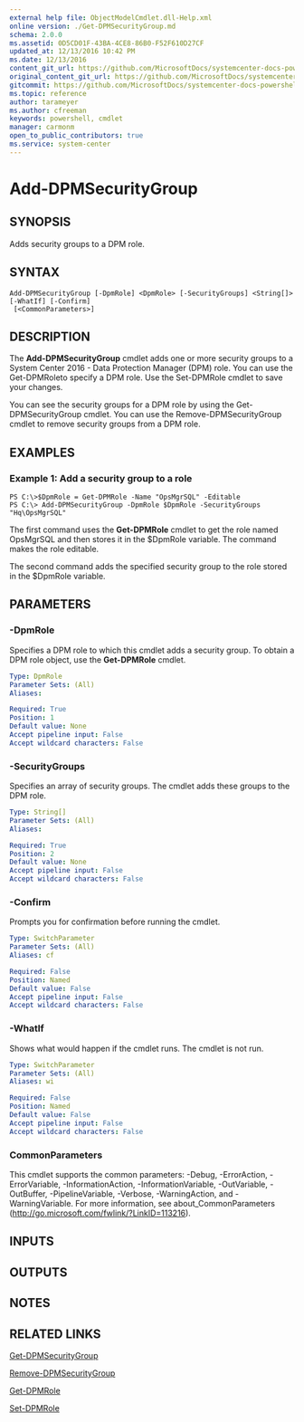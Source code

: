 ```yaml
---
external help file: ObjectModelCmdlet.dll-Help.xml
online version: ./Get-DPMSecurityGroup.md
schema: 2.0.0
ms.assetid: 0D5CD01F-43BA-4CE8-86B0-F52F610D27CF
updated_at: 12/13/2016 10:42 PM
ms.date: 12/13/2016
content_git_url: https://github.com/MicrosoftDocs/systemcenter-docs-powershell/blob/master/systemcenter-cmdlets/DataProtectionManager/v1/Add-DPMSecurityGroup.md
original_content_git_url: https://github.com/MicrosoftDocs/systemcenter-docs-powershell/blob/master/systemcenter-cmdlets/DataProtectionManager/v1/Add-DPMSecurityGroup.md
gitcommit: https://github.com/MicrosoftDocs/systemcenter-docs-powershell/blob/ea9507ac2178040476af5407227db8cb97701ea9/systemcenter-cmdlets/DataProtectionManager/v1/Add-DPMSecurityGroup.md
ms.topic: reference
author: tarameyer
ms.author: cfreeman
keywords: powershell, cmdlet
manager: carmonm
open_to_public_contributors: true
ms.service: system-center
---
```


# Add-DPMSecurityGroup

## SYNOPSIS
Adds security groups to a DPM role.

## SYNTAX

```
Add-DPMSecurityGroup [-DpmRole] <DpmRole> [-SecurityGroups] <String[]> [-WhatIf] [-Confirm]
 [<CommonParameters>]
```

## DESCRIPTION
The **Add-DPMSecurityGroup** cmdlet adds one or more security groups to a System Center 2016 - Data Protection Manager (DPM) role.
You can use the Get-DPMRoleto specify a DPM role.
Use the Set-DPMRole cmdlet to save your changes.

You can see the security groups for a DPM role by using the Get-DPMSecurityGroup cmdlet.
You can use the Remove-DPMSecurityGroup cmdlet to remove security groups from a DPM role.

## EXAMPLES

### Example 1: Add a security group to a role
```
PS C:\>$DpmRole = Get-DPMRole -Name "OpsMgrSQL" -Editable
PS C:\> Add-DPMSecurityGroup -DpmRole $DpmRole -SecurityGroups "Hq\OpsMgrSQL"
```

The first command uses the **Get-DPMRole** cmdlet to get the role named OpsMgrSQL and then stores it in the $DpmRole variable.
The command makes the role editable.

The second command adds the specified security group to the role stored in the $DpmRole variable.

## PARAMETERS

### -DpmRole
Specifies a DPM role to which this cmdlet adds a security group.
To obtain a DPM role object, use the **Get-DPMRole** cmdlet.

```yaml
Type: DpmRole
Parameter Sets: (All)
Aliases: 

Required: True
Position: 1
Default value: None
Accept pipeline input: False
Accept wildcard characters: False
```

### -SecurityGroups
Specifies an array of security groups.
The cmdlet adds these groups to the DPM role.

```yaml
Type: String[]
Parameter Sets: (All)
Aliases: 

Required: True
Position: 2
Default value: None
Accept pipeline input: False
Accept wildcard characters: False
```

### -Confirm
Prompts you for confirmation before running the cmdlet.

```yaml
Type: SwitchParameter
Parameter Sets: (All)
Aliases: cf

Required: False
Position: Named
Default value: False
Accept pipeline input: False
Accept wildcard characters: False
```

### -WhatIf
Shows what would happen if the cmdlet runs.
The cmdlet is not run.

```yaml
Type: SwitchParameter
Parameter Sets: (All)
Aliases: wi

Required: False
Position: Named
Default value: False
Accept pipeline input: False
Accept wildcard characters: False
```

### CommonParameters
This cmdlet supports the common parameters: -Debug, -ErrorAction, -ErrorVariable, -InformationAction, -InformationVariable, -OutVariable, -OutBuffer, -PipelineVariable, -Verbose, -WarningAction, and -WarningVariable. For more information, see about_CommonParameters (http://go.microsoft.com/fwlink/?LinkID=113216).

## INPUTS

## OUTPUTS

## NOTES

## RELATED LINKS

[Get-DPMSecurityGroup](xref:DataProtectionManager/v1/Get-DPMSecurityGroup.md)

[Remove-DPMSecurityGroup](xref:DataProtectionManager/v1/Remove-DPMSecurityGroup.md)

[Get-DPMRole](xref:DataProtectionManager/v1/Get-DPMRole.md)

[Set-DPMRole](xref:DataProtectionManager/v1/Set-DPMRole.md)

